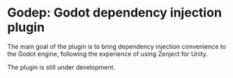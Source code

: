 # Godep: Godot dependency injection plugin
The main goal of the plugin is to bring dependency injection convenience to the Godot engine, following the experience of using Zenject for Unity.

The plugin is still under development.